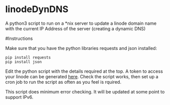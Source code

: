 # linodeDynDNS
A python3 script to run on a *nix server to update a linode domain name with the current IP Address  of the server (creating a dynamic DNS)

#Instructions

Make sure that you have the python libraries requests and json installed:

```
pip install requests
pip install json
```

Edit the python script with the details required at the top. A token to access your linode can be generated [here](https://cloud.linode.com/profile/tokens). Check the script works, then set up a cron job to run the script as often as you feel is rquired.

This script does minimum error checking. It will be updated at some point to support IPv6.